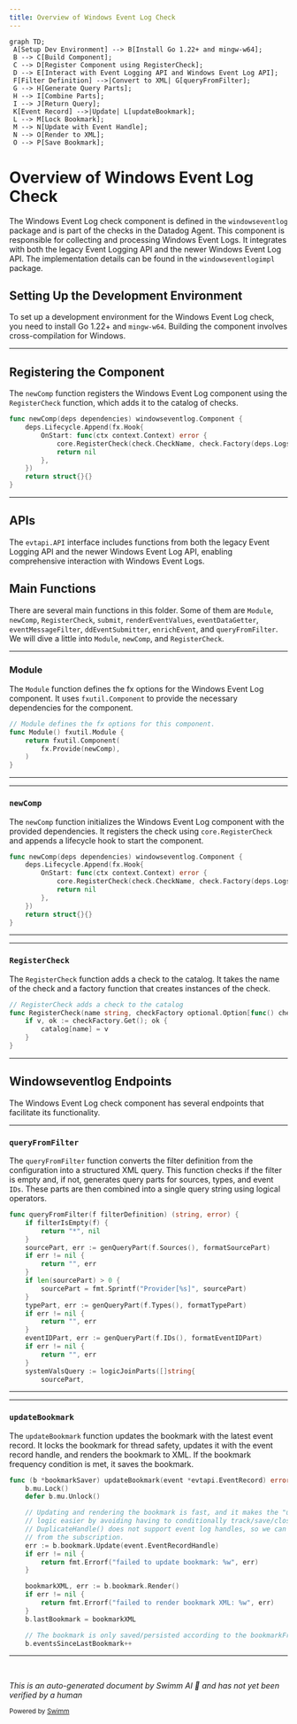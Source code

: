 ```yaml
---
title: Overview of Windows Event Log Check
---
```

```mermaid
graph TD;
 A[Setup Dev Environment] --> B[Install Go 1.22+ and mingw-w64];
 B --> C[Build Component];
 C --> D[Register Component using RegisterCheck];
 D --> E[Interact with Event Logging API and Windows Event Log API];
 F[Filter Definition] -->|Convert to XML| G[queryFromFilter];
 G --> H[Generate Query Parts];
 H --> I[Combine Parts];
 I --> J[Return Query];
 K[Event Record] -->|Update| L[updateBookmark];
 L --> M[Lock Bookmark];
 M --> N[Update with Event Handle];
 N --> O[Render to XML];
 O --> P[Save Bookmark];
```

# Overview of Windows Event Log Check

The Windows Event Log check component is defined in the <SwmToken path="comp/checks/windowseventlog/windowseventlogimpl/windows_event_log.go" pos="40:9:9" line-data="func newComp(deps dependencies) windowseventlog.Component {">`windowseventlog`</SwmToken> package and is part of the checks in the Datadog Agent. This component is responsible for collecting and processing Windows Event Logs. It integrates with both the legacy Event Logging API and the newer Windows Event Log API. The implementation details can be found in the <SwmToken path="comp/checks/windowseventlog/windowseventlogimpl/windows_event_log.go" pos="6:4:4" line-data="// Package windowseventlogimpl provides the Windows Event Log check component">`windowseventlogimpl`</SwmToken> package.

## Setting Up the Development Environment

To set up a development environment for the Windows Event Log check, you need to install Go 1.22+ and `mingw-w64`. Building the component involves cross-compilation for Windows.

<SwmSnippet path="/comp/checks/windowseventlog/windowseventlogimpl/windows_event_log.go" line="40">

---

## Registering the Component

The <SwmToken path="comp/checks/windowseventlog/windowseventlogimpl/windows_event_log.go" pos="40:2:2" line-data="func newComp(deps dependencies) windowseventlog.Component {">`newComp`</SwmToken> function registers the Windows Event Log component using the <SwmToken path="comp/checks/windowseventlog/windowseventlogimpl/windows_event_log.go" pos="43:3:3" line-data="			core.RegisterCheck(check.CheckName, check.Factory(deps.LogsComponent, deps.Config))">`RegisterCheck`</SwmToken> function, which adds it to the catalog of checks.

```go
func newComp(deps dependencies) windowseventlog.Component {
	deps.Lifecycle.Append(fx.Hook{
		OnStart: func(ctx context.Context) error {
			core.RegisterCheck(check.CheckName, check.Factory(deps.LogsComponent, deps.Config))
			return nil
		},
	})
	return struct{}{}
}
```

---

</SwmSnippet>

## APIs

The `evtapi.API` interface includes functions from both the legacy Event Logging API and the newer Windows Event Log API, enabling comprehensive interaction with Windows Event Logs.

## Main Functions

There are several main functions in this folder. Some of them are <SwmToken path="comp/checks/windowseventlog/windowseventlogimpl/windows_event_log.go" pos="22:2:2" line-data="// Module defines the fx options for this component.">`Module`</SwmToken>, <SwmToken path="comp/checks/windowseventlog/windowseventlogimpl/windows_event_log.go" pos="25:5:5" line-data="		fx.Provide(newComp),">`newComp`</SwmToken>, <SwmToken path="comp/checks/windowseventlog/windowseventlogimpl/windows_event_log.go" pos="43:3:3" line-data="			core.RegisterCheck(check.CheckName, check.Factory(deps.LogsComponent, deps.Config))">`RegisterCheck`</SwmToken>, `submit`, `renderEventValues`, `eventDataGetter`, `eventMessageFilter`, `ddEventSubmitter`, `enrichEvent`, and <SwmToken path="comp/checks/windowseventlog/windowseventlogimpl/check/filters.go" pos="40:2:2" line-data="func queryFromFilter(f filterDefinition) (string, error) {">`queryFromFilter`</SwmToken>. We will dive a little into <SwmToken path="comp/checks/windowseventlog/windowseventlogimpl/windows_event_log.go" pos="22:2:2" line-data="// Module defines the fx options for this component.">`Module`</SwmToken>, <SwmToken path="comp/checks/windowseventlog/windowseventlogimpl/windows_event_log.go" pos="25:5:5" line-data="		fx.Provide(newComp),">`newComp`</SwmToken>, and <SwmToken path="comp/checks/windowseventlog/windowseventlogimpl/windows_event_log.go" pos="43:3:3" line-data="			core.RegisterCheck(check.CheckName, check.Factory(deps.LogsComponent, deps.Config))">`RegisterCheck`</SwmToken>.

<SwmSnippet path="/comp/checks/windowseventlog/windowseventlogimpl/windows_event_log.go" line="22">

---

### Module

The <SwmToken path="comp/checks/windowseventlog/windowseventlogimpl/windows_event_log.go" pos="22:2:2" line-data="// Module defines the fx options for this component.">`Module`</SwmToken> function defines the fx options for the Windows Event Log component. It uses <SwmToken path="comp/checks/windowseventlog/windowseventlogimpl/windows_event_log.go" pos="24:3:5" line-data="	return fxutil.Component(">`fxutil.Component`</SwmToken> to provide the necessary dependencies for the component.

```go
// Module defines the fx options for this component.
func Module() fxutil.Module {
	return fxutil.Component(
		fx.Provide(newComp),
	)
}
```

---

</SwmSnippet>

<SwmSnippet path="/comp/checks/windowseventlog/windowseventlogimpl/windows_event_log.go" line="40">

---

### <SwmToken path="comp/checks/windowseventlog/windowseventlogimpl/windows_event_log.go" pos="40:2:2" line-data="func newComp(deps dependencies) windowseventlog.Component {">`newComp`</SwmToken>

The <SwmToken path="comp/checks/windowseventlog/windowseventlogimpl/windows_event_log.go" pos="40:2:2" line-data="func newComp(deps dependencies) windowseventlog.Component {">`newComp`</SwmToken> function initializes the Windows Event Log component with the provided dependencies. It registers the check using <SwmToken path="comp/checks/windowseventlog/windowseventlogimpl/windows_event_log.go" pos="43:1:3" line-data="			core.RegisterCheck(check.CheckName, check.Factory(deps.LogsComponent, deps.Config))">`core.RegisterCheck`</SwmToken> and appends a lifecycle hook to start the component.

```go
func newComp(deps dependencies) windowseventlog.Component {
	deps.Lifecycle.Append(fx.Hook{
		OnStart: func(ctx context.Context) error {
			core.RegisterCheck(check.CheckName, check.Factory(deps.LogsComponent, deps.Config))
			return nil
		},
	})
	return struct{}{}
}
```

---

</SwmSnippet>

<SwmSnippet path="/pkg/collector/corechecks/loader.go" line="27">

---

### <SwmToken path="pkg/collector/corechecks/loader.go" pos="27:2:2" line-data="// RegisterCheck adds a check to the catalog">`RegisterCheck`</SwmToken>

The <SwmToken path="pkg/collector/corechecks/loader.go" pos="27:2:2" line-data="// RegisterCheck adds a check to the catalog">`RegisterCheck`</SwmToken> function adds a check to the catalog. It takes the name of the check and a factory function that creates instances of the check.

```go
// RegisterCheck adds a check to the catalog
func RegisterCheck(name string, checkFactory optional.Option[func() check.Check]) {
	if v, ok := checkFactory.Get(); ok {
		catalog[name] = v
	}
}
```

---

</SwmSnippet>

## Windowseventlog Endpoints

The Windows Event Log check component has several endpoints that facilitate its functionality.

<SwmSnippet path="/comp/checks/windowseventlog/windowseventlogimpl/check/filters.go" line="40">

---

### <SwmToken path="comp/checks/windowseventlog/windowseventlogimpl/check/filters.go" pos="40:2:2" line-data="func queryFromFilter(f filterDefinition) (string, error) {">`queryFromFilter`</SwmToken>

The <SwmToken path="comp/checks/windowseventlog/windowseventlogimpl/check/filters.go" pos="40:2:2" line-data="func queryFromFilter(f filterDefinition) (string, error) {">`queryFromFilter`</SwmToken> function converts the filter definition from the configuration into a structured XML query. This function checks if the filter is empty and, if not, generates query parts for sources, types, and event <SwmToken path="comp/checks/windowseventlog/windowseventlogimpl/check/filters.go" pos="55:12:12" line-data="	eventIDPart, err := genQueryPart(f.IDs(), formatEventIDPart)">`IDs`</SwmToken>. These parts are then combined into a single query string using logical operators.

```go
func queryFromFilter(f filterDefinition) (string, error) {
	if filterIsEmpty(f) {
		return "*", nil
	}
	sourcePart, err := genQueryPart(f.Sources(), formatSourcePart)
	if err != nil {
		return "", err
	}
	if len(sourcePart) > 0 {
		sourcePart = fmt.Sprintf("Provider[%s]", sourcePart)
	}
	typePart, err := genQueryPart(f.Types(), formatTypePart)
	if err != nil {
		return "", err
	}
	eventIDPart, err := genQueryPart(f.IDs(), formatEventIDPart)
	if err != nil {
		return "", err
	}
	systemValsQuery := logicJoinParts([]string{
		sourcePart,
```

---

</SwmSnippet>

<SwmSnippet path="/comp/checks/windowseventlog/windowseventlogimpl/check/bookmark.go" line="34">

---

### <SwmToken path="comp/checks/windowseventlog/windowseventlogimpl/check/bookmark.go" pos="34:9:9" line-data="func (b *bookmarkSaver) updateBookmark(event *evtapi.EventRecord) error {">`updateBookmark`</SwmToken>

The <SwmToken path="comp/checks/windowseventlog/windowseventlogimpl/check/bookmark.go" pos="34:9:9" line-data="func (b *bookmarkSaver) updateBookmark(event *evtapi.EventRecord) error {">`updateBookmark`</SwmToken> function updates the bookmark with the latest event record. It locks the bookmark for thread safety, updates it with the event record handle, and renders the bookmark to XML. If the bookmark frequency condition is met, it saves the bookmark.

```go
func (b *bookmarkSaver) updateBookmark(event *evtapi.EventRecord) error {
	b.mu.Lock()
	defer b.mu.Unlock()

	// Updating and rendering the bookmark is fast, and it makes the "update bookmark at end of check"
	// logic easier by avoiding having to conditionally track/save/close the event handle, so just do it every time.
	// DuplicateHandle() does not support event log handles, so we can't use it to separate the event
	// from the subscription.
	err := b.bookmark.Update(event.EventRecordHandle)
	if err != nil {
		return fmt.Errorf("failed to update bookmark: %w", err)
	}

	bookmarkXML, err := b.bookmark.Render()
	if err != nil {
		return fmt.Errorf("failed to render bookmark XML: %w", err)
	}
	b.lastBookmark = bookmarkXML

	// The bookmark is only saved/persisted according to the bookmarkFrequency
	b.eventsSinceLastBookmark++
```

---

</SwmSnippet>

&nbsp;

*This is an auto-generated document by Swimm AI 🌊 and has not yet been verified by a human*

<SwmMeta version="3.0.0" repo-id="Z2l0aHViJTNBJTNBZGF0YWRvZy1hZ2VudCUzQSUzQVN3aW1tLURlbW8=" repo-name="datadog-agent"><sup>Powered by [Swimm](/)</sup></SwmMeta>
